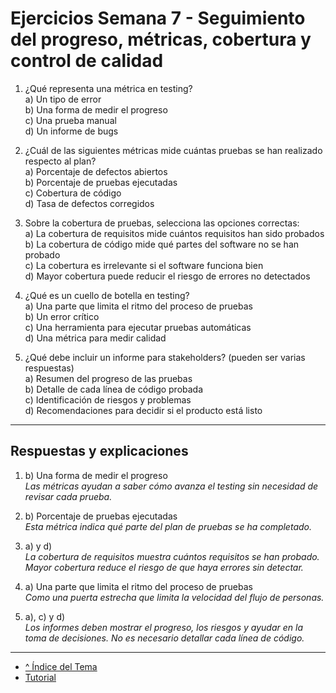 # Ejercicios Semana 7 - Seguimiento del progreso, métricas, cobertura y control de calidad

1. ¿Qué representa una métrica en testing?  
   a) Un tipo de error  
   b) Una forma de medir el progreso  
   c) Una prueba manual  
   d) Un informe de bugs  

2. ¿Cuál de las siguientes métricas mide cuántas pruebas se han realizado respecto al plan?  
   a) Porcentaje de defectos abiertos  
   b) Porcentaje de pruebas ejecutadas  
   c) Cobertura de código  
   d) Tasa de defectos corregidos  

3. Sobre la cobertura de pruebas, selecciona las opciones correctas:  
   a) La cobertura de requisitos mide cuántos requisitos han sido probados  
   b) La cobertura de código mide qué partes del software no se han probado  
   c) La cobertura es irrelevante si el software funciona bien  
   d) Mayor cobertura puede reducir el riesgo de errores no detectados  

4. ¿Qué es un cuello de botella en testing?  
   a) Una parte que limita el ritmo del proceso de pruebas  
   b) Un error crítico  
   c) Una herramienta para ejecutar pruebas automáticas  
   d) Una métrica para medir calidad  

5. ¿Qué debe incluir un informe para stakeholders? (pueden ser varias respuestas)  
   a) Resumen del progreso de las pruebas  
   b) Detalle de cada línea de código probada  
   c) Identificación de riesgos y problemas  
   d) Recomendaciones para decidir si el producto está listo  

---

## Respuestas y explicaciones

1. b) Una forma de medir el progreso  
*Las métricas ayudan a saber cómo avanza el testing sin necesidad de revisar cada prueba.*

2. b) Porcentaje de pruebas ejecutadas  
*Esta métrica indica qué parte del plan de pruebas se ha completado.*

3. a) y d)  
*La cobertura de requisitos muestra cuántos requisitos se han probado.  
Mayor cobertura reduce el riesgo de que haya errores sin detectar.*

4. a) Una parte que limita el ritmo del proceso de pruebas  
*Como una puerta estrecha que limita la velocidad del flujo de personas.*

5. a), c) y d)  
*Los informes deben mostrar el progreso, los riesgos y ayudar en la toma de decisiones. No es necesario detallar cada línea de código.*

---

- [^ Índice del Tema](./readme.md)
- [Tutorial](./tutorial.md)
